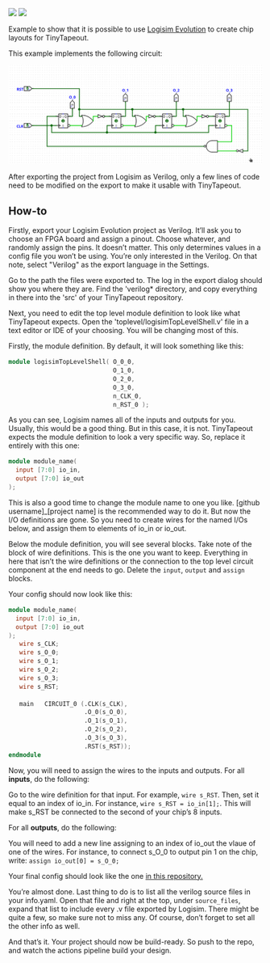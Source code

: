 ![](../../workflows/gds/badge.svg) ![](../../workflows/docs/badge.svg)

Example to show that it is possible to use [Logisim Evolution](https://github.com/logisim-evolution/logisim-evolution) to create chip layouts for TinyTapeout.

This example implements the following circuit:

![circuit](https://raw.githubusercontent.com/89Mods/tt02-logisim-example/main/circuit.png)

After exporting the project from Logisim as Verilog, only a few lines of code need to be modified on the export to make it usable with TinyTapeout.

## How-to

Firstly, export your Logisim Evolution project as Verilog. It’ll ask you to choose an FPGA board and assign a pinout. Choose whatever, and randomly assign the pins. It doesn’t matter. This only determines values in a config file you won’t be using. You’re only interested in the Verilog. On that note, select "Verilog" as the export language in the Settings.

Go to the path the files were exported to. The log in the export dialog should show you where they are. Find the 'verilog* directory, and copy everything in there into the 'src' of your TinyTapeout repository.

Next, you need to edit the top level module definition to look like what TinyTapeout expects. Open the 'toplevel/logisimTopLevelShell.v' file in a text editor or IDE of your choosing. You will be changing most of this.

Firstly, the module definition. By default, it will look something like this:

```verilog
module logisimTopLevelShell( O_0_0,
                             O_1_0,
                             O_2_0,
                             O_3_0,
                             n_CLK_0,
                             n_RST_0 );
```

As you can see, Logisim names all of the inputs and outputs for you. Usually, this would be a good thing. But in this case, it is not. TinyTapeout expects the module definition to look a very specific way. So, replace it entirely with this one:

```verilog
module module_name(
  input [7:0] io_in,
  output [7:0] io_out
);
```

This is also a good time to change the module name to one you like. [github username]_[project name] is the recommended way to do it.
But now the I/O definitions are gone. So you need to create wires for the named I/Os below, and assign them to elements of io_in or io_out.

Below the module definition, you will see several blocks. Take note of the block of wire definitions. This is the one you want to keep. Everything in here that isn’t the wire definitions or the connection to the top level circuit component at the end needs to go. Delete the `input`, `output` and `assign` blocks.

Your config should now look like this:

```verilog
module module_name(
  input [7:0] io_in,
  output [7:0] io_out
);
   wire s_CLK;
   wire s_O_0;
   wire s_O_1;
   wire s_O_2;
   wire s_O_3;
   wire s_RST;
   
   main   CIRCUIT_0 (.CLK(s_CLK),
                     .O_0(s_O_0),
                     .O_1(s_O_1),
                     .O_2(s_O_2),
                     .O_3(s_O_3),
                     .RST(s_RST));
endmodule
```

Now, you will need to assign the wires to the inputs and outputs. For all **inputs**, do the following:

Go to the wire definition for that input. For example, `wire s_RST`. Then, set it equal to an index of io_in. For instance, `wire s_RST = io_in[1];`. This will make s_RST be connected to the second of your chip’s 8 inputs.

For all **outputs**, do the following:

You will need to add a new line assigning to an index of io_out the vlaue of one of the wires. For instance, to connect s_O_0 to output pin 1 on the chip, write: `assign io_out[0] = s_O_0;`

Your final config should look like the one [in this repository.](https://github.com/89Mods/tt02-logisim-example/blob/main/src/toplevel/logisimTopLevelShell.v)

You’re almost done. Last thing to do is to list all the verilog source files in your info.yaml. Open that file and right at the top, under `source_files`, expand that list to include every .v file exported by Logisim. There might be quite a few, so make sure not to miss any. Of course, don’t forget to set all the other info as well.

And that’s it. Your project should now be build-ready. So push to the repo, and watch the actions pipeline build your design.

